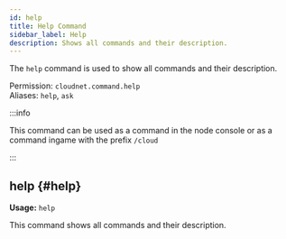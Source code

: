 ```yaml
---
id: help
title: Help Command
sidebar_label: Help
description: Shows all commands and their description.
---
```


The `help` command is used to show all commands and their description.

Permission: `cloudnet.command.help`  
Aliases: `help`, `ask`

:::info

This command can be used as a command in the node console or as a command ingame with the prefix `/cloud`

:::

## help {#help}
**Usage:** `help`

This command shows all commands and their description.
